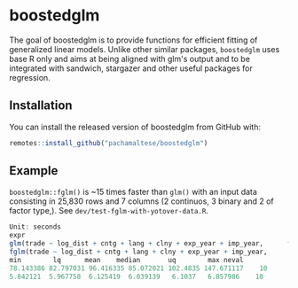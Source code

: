 
# boostedglm

<!-- badges: start -->
<!-- badges: end -->

The goal of boostedglm is to provide functions for efficient fitting of generalized linear models. Unlike other similar packages, `boostedglm` uses base R only and aims at being aligned with glm's output and to be integrated with sandwich, stargazer and other useful packages for regression.

## Installation

You can install the released version of boostedglm from GitHub with:

``` r
remotes::install_github("pachamaltese/boostedglm")
```

## Example

`boostedglm::fglm()` is ~15 times faster than `glm()` with an input data consisting in 25,830 rows and 7 columns (2 continuos, 3 binary and 2 of factor type,). See `dev/test-fglm-with-yotover-data.R`.

``` r
Unit: seconds
expr
glm(trade ~ log_dist + cntg + lang + clny + exp_year + imp_year,      family = quasipoisson(link = "log"), data = ch1_application1_2,      y = FALSE, model = FALSE)
fglm(trade ~ log_dist + cntg + lang + clny + exp_year + imp_year,      family = quasipoisson(link = "log"), data = ch1_application1_2,      y = FALSE, model = FALSE)
min        lq      mean    median       uq        max neval
78.143386 82.797031 96.416335 85.072021 102.4835 147.671117    10
5.842121  5.967758  6.125419  6.039139   6.1037   6.857986    10
```

